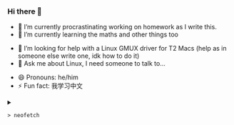 ### Hi there 👋

- 🔭 I’m currently procrastinating working on homework as I write this.
- 🌱 I’m currently learning the maths and other things too
<!--- 👯 I’m looking to collaborate on -->
- 🤔 I’m looking for help with a Linux GMUX driver for T2 Macs (help as in someone else write one, idk how to do it)
- 💬 Ask me about Linux, I need someone to talk to...
<!--- 📫 How to reach me: nay-->
- 😄 Pronouns: he/him
- ⚡ Fun fact: 我学习中文

<details>
  <summary><pre class="notranslate"><code class="notranslate">> neofetch</code></pre></summary>
<pre class="notranslate"><code class="notranslate">
                   -`                    red@redecorated-mbp 
                  .o+`                   ------------------- 
                 `ooo/                   OS: Arch Linux x86_64 
                `+oooo:                  Host: MacBookPro16,1 1.0 
               `+oooooo:                 Kernel: 5.16.18-1-t2 
               -+oooooo+:                Uptime: 59 mins 
             `/:-:++oooo+:               Packages: 1024 (pacman), 71 (flatpak) 
            `/++++/+++++++:              Shell: fish 3.4.1 
           `/++++++++++++++:             Resolution: 3072x1920 
          `/+++ooooooooooooo/`           DE: GNOME 42.0 
         ./ooosssso++osssssso+`          WM: Mutter 
        .oossssso-````/ossssss+`         WM Theme: Adwaita 
       -osssssso.      :ssssssso.        Theme: Adwaita [GTK2/3] 
      :osssssss/        osssso+++.       Icons: Adwaita [GTK2/3] 
     /ossssssss/        +ssssooo/-       Terminal: xfce4-terminal 
   `/ossssso+/:-        -:/+osssso+-     Terminal Font: Source Code Pro Medium 15 
  `+sso+:-`                 `.-/+oso:    CPU: Intel i7-9750H (12) @ 2.601GHz 
 `++:.                           `-/+/   GPU: AMD ATI Radeon RX Pro 5300M
 .`                                 `/   GPU: Intel CoffeeLake-H GT2 [UHD Graphics 630] 
                                         Memory: 4436MiB / 15894MiB
  </code></pre>

Gnome apps with flatpak are lovely. I do miss sway's native tiling a bit (but [this](https://github.com/Leleat/Tiling-Assistant) is decent)
</details>

